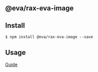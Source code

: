 ## @eva/rax-eva-image

## Install

```
$ npm install @eva/rax-eva-image --save
```

## Usage

[Guide](https://yuque.com/eva/rax-eva/image)
